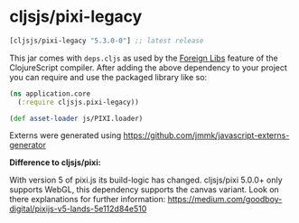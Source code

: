 # cljsjs/pixi-legacy

[](dependency)
```clojure
[cljsjs/pixi-legacy "5.3.0-0"] ;; latest release
```
[](/dependency)

This jar comes with `deps.cljs` as used by the [Foreign Libs][flibs] feature
of the ClojureScript compiler. After adding the above dependency to your project
you can require and use the packaged library like so:

```clojure
(ns application.core
  (:require cljsjs.pixi-legacy))

(def asset-loader js/PIXI.loader)
```

Externs were generated using https://github.com/jmmk/javascript-externs-generator

[flibs]: https://clojurescript.org/reference/packaging-foreign-deps

**Difference to cljsjs/pixi:**

With version 5 of pixi.js its build-logic has changed. cljsjs/pixi 5.0.0+ only supports WebGL, this dependency supports the canvas variant.
Look on there explanations for further information: https://medium.com/goodboy-digital/pixijs-v5-lands-5e112d84e510 
